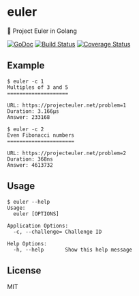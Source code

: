 # euler
:game_die: Project Euler in Golang

[![GoDoc](https://godoc.org/github.com/moul/euler?status.svg)](https://godoc.org/github.com/moul/euler)
[![Build Status](https://travis-ci.org/moul/euler.svg?branch=master)](https://travis-ci.org/moul/euler)
[![Coverage Status](https://coveralls.io/repos/moul/euler/badge.svg?branch=master&service=github)](https://coveralls.io/github/moul/euler?branch=master)

## Example

```console
$ euler -c 1
Multiples of 3 and 5
====================

URL: https://projecteuler.net/problem=1
Duration: 3.166µs
Answer: 233168
```

```console
$ euler -c 2
Even Fibonacci numbers
======================

URL: https://projecteuler.net/problem=2
Duration: 368ns
Answer: 4613732
```

## Usage

```console
$ euler --help
Usage:
  euler [OPTIONS]

Application Options:
  -c, --challenge= Challenge ID

Help Options:
  -h, --help       Show this help message
```

## License

MIT
